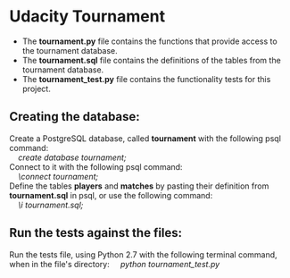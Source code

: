 # Udacity Tournament

* The **tournament.py** file contains the functions that provide access to the tournament database.
* The **tournament.sql** file contains the definitions of the tables from the tournament database.
* The **tournament_test.py** file contains the functionality tests for this project.

## Creating the database:
Create a PostgreSQL database, called **tournament** with the following psql command:  
  &nbsp;&nbsp;&nbsp;&nbsp;*create database tournament;*  
Connect to it with the following psql command:  
  &nbsp;&nbsp;&nbsp;&nbsp;*\connect tournament;*  
Define the tables **players** and **matches** by pasting their definition from **tournament.sql** in psql, or use the following command:  
  &nbsp;&nbsp;&nbsp;&nbsp;*\i tournament.sql;*  
  
## Run the tests against the files:
Run the tests file, using Python 2.7 with the following terminal command, when in the file's directory:
  &nbsp;&nbsp;&nbsp;&nbsp;*python tournament_test.py*
